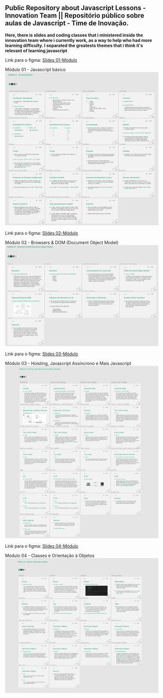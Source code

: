 <h2>Public Repository about Javascript Lessons - Innovation Team || Repositório público sobre aulas de Javascript - Time de Inovação.</h2>

**Here, there is  slides and coding classes that i ministered inside the innovation team where i currently work, as a way to help who had more learning difficulty. I separated the greatests themes that i think it's relevant of learning javascript**

Link para o figma: <a href="https://www.figma.com/proto/uFYceWIvquAr5qVxpDBo2d/M%C3%B3dulo-01---Javascript-B%C3%A1sico?node-id=1%3A2" target="_blank">Slides 01-Módulo</a>

Módulo 01 - Javascript básico
<img src="https://raw.githubusercontent.com/gsllucas/aulas-javascript/master/src/assets/01-module.png"/>

Link para o figma: <a href="https://www.figma.com/proto/AnrRYidiy0N1rY6DSoCgrX/M%C3%B3dulo-02---Browsers-%26-DOM-(Document-Object-Model)?node-id=0%3A1&scaling=min-zoom&page-id=0%3A1" target="_blank">Slides 02-Módulo</a>

Módulo 02 - Browsers & DOM (Document Object Model)
<img src="https://raw.githubusercontent.com/gsllucas/aulas-javascript/master/src/assets/02-module.png"/>

Link para o figma: <a href="https://www.figma.com/proto/tiCBbntpBu4ixXlF5kQwlf/M%C3%B3dulo-03---Hoisting%2C-Javascript-Ass%C3%ADcrono-e-Mais-Javascript?node-id=108%3A42&scaling=min-zoom&page-id=0%3A1" target="_blank">Slides 03-Módulo</a>

Módulo 03 - Hoisting, Javascript Assíncrono e Mais Javascript
<img src="https://raw.githubusercontent.com/gsllucas/aulas-javascript/master/src/assets/03-module.png"/>

Link para o figma: <a href="https://www.figma.com/proto/j5NTdw1ObN9sgBaecKWUMZ/M%C3%B3dulo-04---Classes?node-id=108%3A42&scaling=min-zoom&page-id=0%3A1" target="_blank">Slides 04-Módulo</a>

Módulo 04 - Classes e Orientação à Objetos
<img src="https://raw.githubusercontent.com/gsllucas/aulas-javascript/master/src/assets/04-module.png"/>
